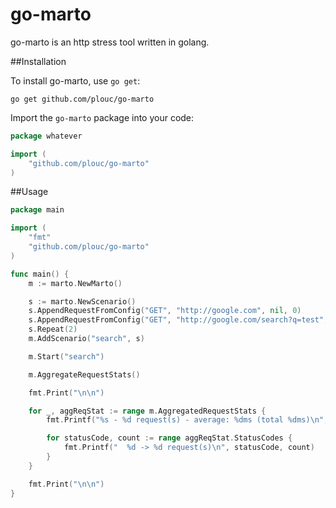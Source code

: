 go-marto
========

go-marto is an http stress tool written in golang.

##Installation

To install go-marto, use `go get`:

    go get github.com/plouc/go-marto

Import the `go-marto` package into your code:

```go
package whatever

import (
	"github.com/plouc/go-marto"
)
```

##Usage

````go
package main

import (
	"fmt"
	"github.com/plouc/go-marto"
)

func main() {
	m := marto.NewMarto()

	s := marto.NewScenario()
	s.AppendRequestFromConfig("GET", "http://google.com", nil, 0)
	s.AppendRequestFromConfig("GET", "http://google.com/search?q=test", nil, 1000)
	s.Repeat(2)
	m.AddScenario("search", s)

	m.Start("search")

	m.AggregateRequestStats()

	fmt.Print("\n\n")

	for _, aggReqStat := range m.AggregatedRequestStats {
		fmt.Printf("%s - %d request(s) - average: %dms (total %dms)\n", aggReqStat.Url, aggReqStat.Count, aggReqStat.AverageDuration / 1000000, aggReqStat.Total / 1000000)

		for statusCode, count := range aggReqStat.StatusCodes {
			fmt.Printf("  %d -> %d request(s)\n", statusCode, count)			
		}
	}

	fmt.Print("\n\n")
}
````
